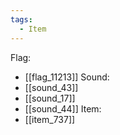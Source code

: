 ```yaml
---
tags:
  - Item
---
```

Flag:
- [[flag_11213]]
Sound:
- [[sound_43]]
- [[sound_17]]
- [[sound_44]]
Item:
- [[item_737]]
